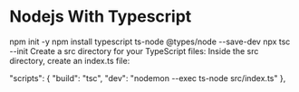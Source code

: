 <h1>Nodejs With Typescript</h1>

npm init -y
npm install typescript ts-node @types/node --save-dev
npx tsc --init
Create a src directory for your TypeScript files:
Inside the src directory, create an index.ts file:

"scripts": {
"build": "tsc",
"dev": "nodemon --exec ts-node src/index.ts"
},
